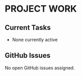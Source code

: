 # PROJECT WORK

## Current Tasks
- None currently active










## GitHub Issues

No open GitHub issues assigned.

